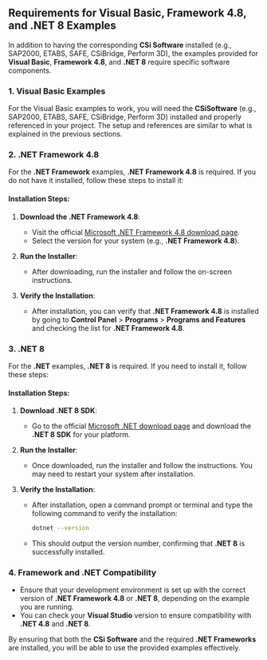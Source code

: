 ## Requirements for Visual Basic, Framework 4.8, and .NET 8 Examples

In addition to having the corresponding **CSi Software** installed (e.g., SAP2000, ETABS, SAFE, CSiBridge, Perform 3D), the examples provided for **Visual Basic**, **Framework 4.8**, and **.NET 8** require specific software components.

### 1. **Visual Basic Examples**
   For the Visual Basic examples to work, you will need the **CSiSoftware** (e.g., SAP2000, ETABS, SAFE, CSiBridge, Perform 3D) installed and properly referenced in your project. The setup and references are similar to what is explained in the previous sections.

### 2. **.NET Framework 4.8**
   For the **.NET Framework** examples, **.NET Framework 4.8** is required. If you do not have it installed, follow these steps to install it:

   #### Installation Steps:
   1. **Download the .NET Framework 4.8**:
      - Visit the official [Microsoft .NET Framework 4.8 download page](https://dotnet.microsoft.com/download/dotnet-framework).
      - Select the version for your system (e.g., **.NET Framework 4.8**).
   
   2. **Run the Installer**:
      - After downloading, run the installer and follow the on-screen instructions.
   
   3. **Verify the Installation**:
      - After installation, you can verify that **.NET Framework 4.8** is installed by going to **Control Panel** > **Programs** > **Programs and Features** and checking the list for **.NET Framework 4.8**.

### 3. **.NET 8**
   For the **.NET** examples, **.NET 8** is required. If you need to install it, follow these steps:

   #### Installation Steps:
   1. **Download .NET 8 SDK**:
      - Go to the official [Microsoft .NET download page](https://dotnet.microsoft.com/download/dotnet) and download the **.NET 8 SDK** for your platform.
   
   2. **Run the Installer**:
      - Once downloaded, run the installer and follow the instructions. You may need to restart your system after installation.
   
   3. **Verify the Installation**:
      - After installation, open a command prompt or terminal and type the following command to verify the installation:
        ```bash
        dotnet --version
        ```
      - This should output the version number, confirming that **.NET 8** is successfully installed.

### 4. **Framework and .NET Compatibility**
   - Ensure that your development environment is set up with the correct version of **.NET Framework 4.8** or **.NET 8**, depending on the example you are running.
   - You can check your **Visual Studio** version to ensure compatibility with **.NET 4.8** and **.NET 8**.

By ensuring that both the **CSi Software** and the required **.NET Frameworks** are installed, you will be able to use the provided examples effectively.
